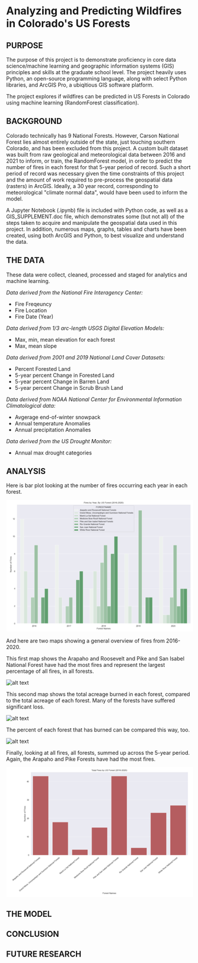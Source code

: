 # Analyzing and Predicting Wildfires in Colorado's US Forests

## PURPOSE
The purpose of this project is to demonstrate proficiency in core data science/machine learning and geographic information systems (GIS) principles and skills at the graduate school level. The project heavily uses Python, an open-source programming language, along with select Python libraries, and ArcGIS Pro, a ubiqitious GIS software platform. 

The project explores if wildfires can be predicted in US Forests in Colorado using machine learning (RandomForest classification).

## BACKGROUND
Colorado technically has 9 National Forests. However, Carson National Forest lies almost entirely outside of the state, just touching southern Colorado, and has been excluded from this project. A custom built dataset was built from raw geological and meteorological data between 2016 and 2021 to inform, or train, the RandomForest model, in order to predict the number of fires in each forest for that 5-year period of record. Such a short period of record was necessary given the time constraints of this project and the amount of work required to pre-process the geospatial data (rasters) in ArcGIS. Ideally, a 30 year record, corresponding to meteorological "climate normal data", would have been used to inform the model. 

A Jupyter Notebook (.ipynb) file is included with Python code, as well as a GIS_SUPPLEMENT.doc file, which demonstrates some (but not all) of the steps taken to acquire and manipulate the geospatial data used in this project. In addition, numerous maps, graphs, tables and charts have been created, using both ArcGIS and Python, to best visualize and understand the data.

## THE DATA

These data were collect, cleaned, processed and staged for analytics and machine learning.

*Data derived from the National Fire Interagency Center:*

- Fire Freqeuncy
- Fire Location
- Fire Date (Year)

*Data derived from 1/3 arc-length USGS Digital Elevation Models:*

- Max, min, mean elevation for each forest
- Max, mean slope

*Data derived from 2001 and 2019 National Land Cover Datasets:*

- Percent Forested Land
- 5-year percent Change in Forested Land
- 5-year percent Change in Barren Land
- 5-year percent Change in Scrub Brush Land

*Data derived from NOAA National Center for Environmental Information Climatological data:*

- Avgerage end-of-winter snowpack
- Annual temperature Anomalies
- Annual precipitation Anomalies

*Data derived from the US Drought Monitor:*

- Annual max drought categories

## ANALYSIS

Here is bar plot looking at the number of fires occurring each year in each forest.

![alt text](https://github.com/sunnysidedenver/regis_msds_practicum2/blob/main/fires_byforest_byyear_barplot.PNG)

And here are two maps showing a general overview of fires from 2016-2020.

This first map shows the Arapaho and Roosevelt and Pike and San Isabel National Forest have had the most fires and represent the largest percentage of all fires, in all forests.

![alt text](https://github.com/sunnysidedenver/regis_msds_practicum2/blob/main/fire_overview.png)

This second map shows the total acreage burned in each forest, compared to the total acreage of each forest. Many of the forests have suffered significant loss.

![alt text](https://github.com/sunnysidedenver/regis_msds_practicum2/blob/main/fire_overview2.png)

The percent of each forest that has burned can be compared this way, too.
 
![alt text](https://github.com/sunnysidedenver/regis_msds_practicum2/blob/main/per_burned.png)

Finally, looking at all fires, all forests, summed up across the 5-year period. Again, the Arapaho and Pike Forests have had the most fires.

![alt text](https://github.com/sunnysidedenver/regis_msds_practicum2/blob/main/totalfires_byforest_plot.PNG)

## THE MODEL

## CONCLUSION

## FUTURE RESEARCH






